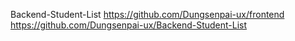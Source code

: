 Backend-Student-List
https://github.com/Dungsenpai-ux/frontend
https://github.com/Dungsenpai-ux/Backend-Student-List
